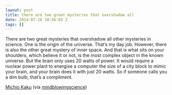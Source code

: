 ```yaml
---
layout: post
title: there are two great mysteries that overshadow all
date: 2014-07-26 10:56:03 Z
tags: []
---
```

There are two great mysteries that overshadow all other mysteries in science. One is the origin of the universe. That’s my day job. However, there is also the other great mystery of inner space. And that is what sits on your shoulders, which believe it or not, is the most complex object in the known universe. But the brain only uses 20 watts of power. It would require a nuclear power plant to energise a computer the size of a city block to mimic your brain, and your brain does it with just 20 watts. So if someone calls you a dim bulb, that’s a compliment.

[Michio Kaku](http://beta.cosmosmagazine.com/life-sciences/mind-michio-kaku) (via [mindblowingscience](http://mindblowingscience.tumblr.com/))

